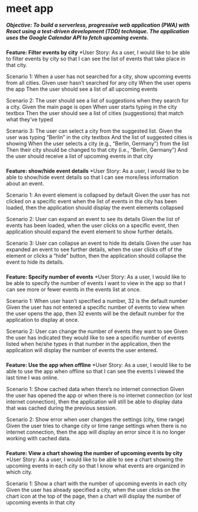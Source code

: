 # meet app

_**Objective: To build a serverless, progressive web application (PWA) with React using a test-driven development (TDD) technique. The application uses the Google Calendar API to fetch upcoming events.**_

###

**Feature: Filter events by city**
*User Story: As a user, I would like to be able to filter events by city so that I can see the list of events that take place in that city.

Scenario 1: When a user has not searched for a city, show upcoming events from all cities.
Given user hasn’t searched for any city
When the user opens the app
Then the user should see a list of all upcoming events

Scenario 2: The user should see a list of suggestions when they search for a city.
Given the main page is open
When user starts typing in the city textbox
Then the user should see a list of cities (suggestions) that match what they’ve typed

Scenario 3: The user can select a city from the suggested list.
Given the user was typing “Berlin” in the city textbox
And the list of suggested cities is showing
When the user selects a city (e.g., “Berlin, Germany”) from the list
Then their city should be changed to that city (i.e., “Berlin, Germany”)
And the user should receive a list of upcoming events in that city

###

**Feature: show/hide event details**
*User Story: As a user, I would like to be able to show/hide event details so that I can see more/less information about an event.

Scenario 1: An event element is collapsed by default
Given the user has not clicked on a specific event when the list of events in the city has been loaded, then the application should display the event elements collapsed 

Scenario 2: User can expand an event to see its details
Given the list of events has been loaded, when the user clicks on a specific event, then application should expand the event element to show further details.

Scenario 3: User can collapse an event to hide its details
Given the user has expanded an event to see further details, when the user clicks off of the element or clicks a “hide” button, then the application should collapse the event to hide its details.

###

**Feature: Specify number of events**
*User Story: As a user, I would like to be able to specify the number of events I want to view in the app so that I can see more or fewer events in the events list at once.

Scenario 1: When user hasn’t specified a number, 32 is the default number
Given the user has not entered a specific number of events to view when the user opens the app, then 32 events will be the default number for the application to display at once.

Scenario 2: User can change the number of events they want to see
Given the user has indicated they would like to see a specific number of events listed when he/she types in that number in the application, then the application will display the number of events the user entered.

###

**Feature: Use the app when offline**
*User Story: As a user, I would like to be able to use the app when offline so that I can see the events I viewed the last time I was online.

Scenario 1: Show cached data when there’s no internet connection
Given the user has opened the app or when there is no internet connection (or lost internet connection), then the application will still be able to display data that was cached during the previous session.

Scenario 2: Show error when user changes the settings (city, time range)
Given the user tries to change city or time range settings when there is no internet connection, then the app will display an error since it is no longer working with cached data.

###

**Feature: View a chart showing the number of upcoming events by city**
*User Story: As a user, I would like to be able to see a chart showing the upcoming events in each city so that I know what events are organized in which city.

Scenario 1: Show a chart with the number of upcoming events in each city
Given the user has already specified a city, when the user clicks on the chart icon at the top of the page, then a chart will display the number of upcoming events in that city
